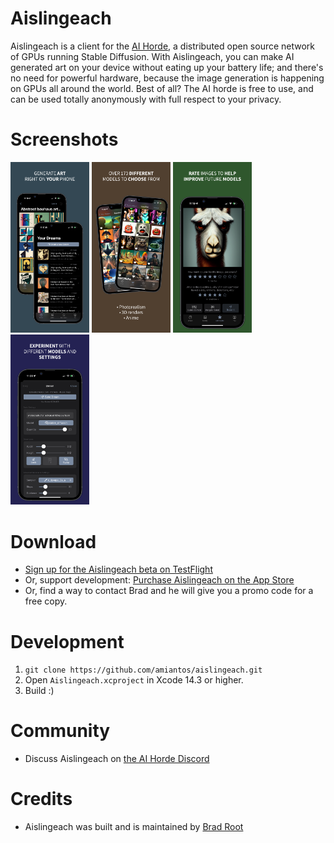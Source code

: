 # Aislingeach

Aislingeach is a client for the [AI Horde](https://aihorde.net), a distributed open source network of GPUs running Stable Diffusion. With Aislingeach, you can make AI generated art on your device without eating up your battery life; and there's no need for powerful hardware, because the image generation is happening on GPUs all around the world. Best of all? The AI horde is free to use, and can be used totally anonymously with full respect to your privacy.

# Screenshots

<p float="left">
  <img src="/Images/screenshot1.png" width="25%" />
  <img src="/Images/screenshot2.png" width="25%" /> 
  <img src="/Images/screenshot3.png" width="25%" />
  <img src="/Images/screenshot4.png" width="25%" />
</p>

# Download
- [Sign up for the Aislingeach beta on TestFlight](https://testflight.apple.com/join/Q6WyyEpS)
- Or, support development: [Purchase Aislingeach on the App Store](https://apps.apple.com/us/app/aislingeach/id6449862063)
- Or, find a way to contact Brad and he will give you a promo code for a free copy.

# Development
1. `git clone https://github.com/amiantos/aislingeach.git`
2. Open `Aislingeach.xcproject` in Xcode 14.3 or higher.
3. Build :)

# Community
- Discuss Aislingeach on [the AI Horde Discord](https://discord.gg/Vc8fsQgW5E)

# Credits
- Aislingeach was built and is maintained by [Brad Root](https://github.com/amiantos)
